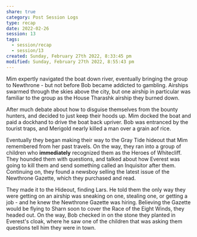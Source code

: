 ```yaml
---
share: true
category: Post Session Logs
type: recap
date: 2022-02-26
session: 13
tags:
  - session/recap
  - session/13
created: Sunday, February 27th 2022, 8:33:45 pm
modified: Sunday, February 27th 2022, 8:55:43 pm
---
```


Mim expertly navigated the boat down river, eventually bringing the group to Newthrone - but not before Bob became addicted to gambling. Airships swarmed through the skies above the city, but one airship in particular was familiar to the group as the House Tharashk airship they burned down.

After much debate about how to disguise themselves from the bounty hunters, and decided to just keep their hoods up. Mim docked the boat and paid a dockhand to drive the boat back upriver. Bob was entranced by the tourist traps, and Merigold nearly killed a man over a grain aof rice.

Eventually they began making their way to the Gray Tide hideout that Mim remembered from her past travels. On the way, they ran into a group of children who **immediately** recognized them as the Heroes of Whitecliff. They hounded them with questions, and talked about how Everest was going to kill them and send something called an Inquisitor after them. Continuing on, they found a newsboy selling the latest issue of the Newthrone Gazette, which they purchased and read.

They made it to the Hideout, finding Lars. He told them the only way they were getting on an airship was sneaking on one, stealing one, or getting a job - and he knew the Newthrone Gazette was hiring. Believing the Gazette would be flying to Sharn soon to cover the Race of the Eight Winds, they headed out. On the way, Bob checked in on the stone they planted in Everest's cloak, where he saw one of the children that was asking them questions tell him they were in town.
